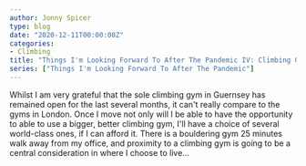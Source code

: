 ```yaml
---
author: Jonny Spicer
type: blog
date: "2020-12-11T00:00:00Z"
categories:
- Climbing
title: "Things I'm Looking Forward To After The Pandemic IV: Climbing Gyms"
series: ["Things I'm Looking Forward To After The Pandemic"]
---
```

Whilst I am very grateful that the sole climbing gym in Guernsey has remained open for the last several months, it can't really compare to the gyms in London. Once I move not only
will I be able to have the opportunity to able to use a bigger, better climbing gym, I'll have a choice of several world-class ones, if I can afford it. There is a bouldering gym 25
minutes walk away from my office, and proximity to a climbing gym is going to be a central consideration in where I choose to live...
